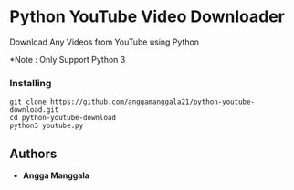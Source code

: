 # Python YouTube Video Downloader
Download Any Videos from YouTube using Python

*Note : Only Support Python 3

### Installing
```
git clone https://github.com/anggamanggala21/python-youtube-download.git
cd python-youtube-download
python3 youtube.py
```

## Authors

* **Angga Manggala**
